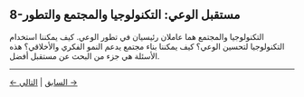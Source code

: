 ## 8-مستقبل الوعي: التكنولوجيا والمجتمع والتطور

التكنولوجيا والمجتمع هما عاملان رئيسيان في تطور الوعي. كيف يمكننا استخدام التكنولوجيا لتحسين الوعي؟ كيف يمكننا بناء مجتمع يدعم النمو الفكري والأخلاقي؟ هذه الأسئلة هي جزء من البحث عن مستقبل أفضل.

---
<div class="navigation-links">
<a href="07_آفاق_وتأثيرات_أخلاقية.md" class="nav-link prev-link">← السابق</a> | <a href="09_أسئلة_مفتوحة_واتجاهات_البحث_المستقبلي.md" class="nav-link next-link">التالي →</a>
</div>
